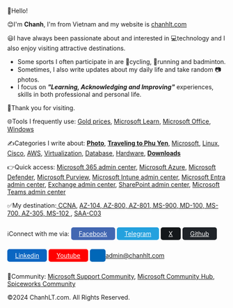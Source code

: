 👋Hello!<br>

😊I'm **Chanh**, I'm from Vietnam and my website is <a href="#">chanhlt.com</a><br>

😃I have always been passionate about and interested in 💻technology and I also enjoy visiting attractive destinations.<br>
- Some sports I often participate in are 🚴cycling, 🏃running and badminton.<br>
- Sometimes, I also write updates about my daily life and take random 📷photos. <br>
- I focus on _**"Learning, Acknowledging and Improving"**_ experiences, skills in both professional and personal life.

👏Thank you for visiting.

🌐Tools I frequently use: <a href="https://www.mihong.vn/vi/gia-vang-trong-nuoc">Gold prices</a>, <a href="https://learn.microsoft.com/en-us/training/">Microsoft Learn</a>, <a href="https://github.com/chanhlt3/download/tree/main/Microsoft%20Office">Microsoft Office</a>, <a href="https://github.com/chanhlt3/download/tree/main/Windows">Windows</a>

✍️Categories I write about: **<a href="#">Photo</a>**, **<a href="#">Traveling to Phu Yen</a>**, <a href="#">Microsoft</a>, <a href="#">Linux</a>, <a href="#">Cisco</a>, <a href="#">AWS</a>, <a href="#">Virtualization</a>, <a href="#">Database</a>, <a href="#">Hardware</a>, **<a href="#">Downloads</a>**

👉Quick access: <a href="https://admin.microsoft.com">Microsoft 365 admin center</a>, <a href="https://portal.azure.com">Microsoft Azure</a>, <a href="https://security.microsoft.com">Microsoft Defender</a>, <a href="https://purview.microsoft.com">Microsoft Purview</a>, <a href="https://intune.microsoft.com">Microsoft Intune admin center</a>, <a href="https://entra.microsoft.com">Microsoft Entra admin center</a>, <a href="https://admin.exchange.microsoft.com">Exchange admin center</a>, <a href="https://admin.microsoft.com">SharePoint admin center</a>, <a href="https://admin.teams.microsoft.com">Microsoft Teams admin center</a>

✅My destination:<a href="#"> CCNA</a>, <a href="#"> AZ-104, AZ-800, AZ-801, MS-900, MD-100, MS-700, AZ-305, MS-102 </a>, <a href="#">SAA-C03</a>

ℹ️Connect with me via: <a href="#" style="color: #fff;
    background-color: #4267B2 !important;
    border-radius: 5px;
    padding: 6px 18px;line-height: 50px;">Facebook</a> <a href="#" style="color: #fff;
    background-color: #24A1DE !important;
    border-radius: 5px;
    padding: 6px 18px;line-height: 50px;">Telegram</a> <a href="https://x.com/home" style="color: #fff;
    background-color: #14171A !important;
    border-radius: 5px;
    padding: 6px 18px;line-height: 50px;">X</a> <a href="https://github.com/chanhlt3" style="color: #fff;
    background-color: #1f2328 !important;
    border-radius: 5px;
    padding: 6px 18px;line-height: 50px;" >Github</a> <a href="#" style="color: #fff;
    background-color: #0A66C2 !important;
    border-radius: 5px;
    padding: 6px 18px;line-height: 50px;" >Linkedin</a> <a href="https://youtube.com/@chanhlt3" style="color: #fff;
    background-color: #FF0000 !important;
    border-radius: 5px;
    padding: 6px 18px;line-height: 50px;">Youtube</a> <a href="#" style="color: #fff;
    background-color: #0067b8 !important;
    border-radius: 5px;
    padding: 6px 18px;line-height: 50px;" >admin@chanhlt.com</a> 
    
💬Community: <a href="https://answers.microsoft.com/en-us">Microsoft Support Community</a>, <a href="https://techcommunity.microsoft.com">Microsoft Community Hub</a>, <a href="https://community.spiceworks.com">Spiceworks Community</a> 

©2024 ChanhLT.com. All Rights Reserved.
